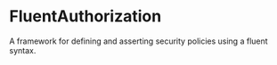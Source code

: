 # FluentAuthorization

A framework for defining and asserting security policies using a fluent syntax.